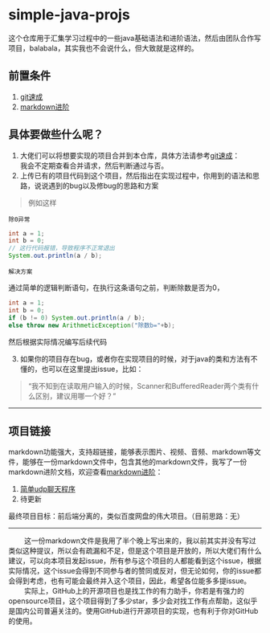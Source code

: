 # simple-java-projs
这个仓库用于汇集学习过程中的一些java基础语法和进阶语法，然后由团队合作写项目，balabala，其实我也不会说什么，但大致就是这样的。
## 前置条件
1. [git速成](编程工具教程/git%E9%80%9F%E6%88%90/git%E9%80%9F%E6%88%90.md)
2. [markdown进阶](编程工具教程/markdown%E8%AF%AD%E6%B3%95%E9%AB%98%E7%BA%A7%E7%94%A8%E6%B3%95%E6%80%BB%E7%BB%93.md)
## 具体要做些什么呢？
1. 大佬们可以将想要实现的项目合并到本仓库，具体方法请参考[git速成](编程工具教程/git%E9%80%9F%E6%88%90/git%E9%80%9F%E6%88%90.md)：<br>
    我会不定期查看合并请求，然后判断通过与否。
2. 上传已有的项目代码到这个项目，然后指出在实现过程中，你用到的语法和思路，说说遇到的bug以及修bug的思路和方案
> 例如这样

`除0异常`
```java
int a = 1;
int b = 0;
// 这行代码报错，导致程序不正常退出
System.out.println(a / b);
```
`解决方案`

通过简单的逻辑判断语句，在执行这条语句之前，判断除数是否为0，
```java
int a = 1;
int b = 0;
if (b != 0) System.out.println(a / b);
else throw new ArithmeticException("除数b="+b);

```
然后根据实际情况编写后续代码

3. 如果你的项目存在bug，或者你在实现项目的时候，对于java的类和方法有不懂的，也可以在这里提出issue，比如：<br>
> “我不知到在读取用户输入的时候，Scanner和BufferedReader两个类有什么区别，建议用哪一个好？”
---
## 项目链接
markdown功能强大，支持超链接，能够表示图片、视频、音频、markdown等文件，能够在一份markdown文件中，包含其他的markdown文件，我写了一份markdown进阶文档，欢迎查看[markdown进阶](编程工具教程/markdown%E8%AF%AD%E6%B3%95%E9%AB%98%E7%BA%A7%E7%94%A8%E6%B3%95%E6%80%BB%E7%BB%93.md)：

1. [简单udp聊天程序](simpleChatter/README.md)
2. 待更新

最终项目目标：前后端分离的，类似百度网盘的伟大项目。（目前思路：无）

---
<!-- &nbsp;是html的空格符，这里使用它，是因为我需要缩进来保持美观 -->
&nbsp;&nbsp;&nbsp;&nbsp;&nbsp;&nbsp;&nbsp;&nbsp;这一份markdown文件是我用了半个晚上写出来的，我以前其实并没有写过类似这种提议，所以会有疏漏和不足，但是这个项目是开放的，所以大佬们有什么建议，可以向本项目发起issue，所有参与这个项目的人都能看到这个issue，根据实际情况，这个issue会得到不同参与者的赞同或反对，但无论如何，你的issue都会得到考虑，也有可能会最终并入这个项目，因此，希望各位能多多提issue。<br>
&nbsp;&nbsp;&nbsp;&nbsp;&nbsp;&nbsp;&nbsp;&nbsp;实际上，GitHub上的开源项目也是找工作的有力助手，你若是有强力的opensource项目，这个项目得到了多少star，多少会对找工作有点帮助，这似乎是国内公司普遍关注的。使用GitHub进行开源项目的实现，也有利于你对GitHub的使用。